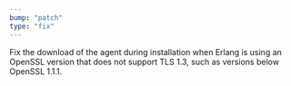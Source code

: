 ```yaml
---
bump: "patch"
type: "fix"
---
```


Fix the download of the agent during installation when Erlang is
using an OpenSSL version that does not support TLS 1.3, such as versions below OpenSSL 1.1.1.
